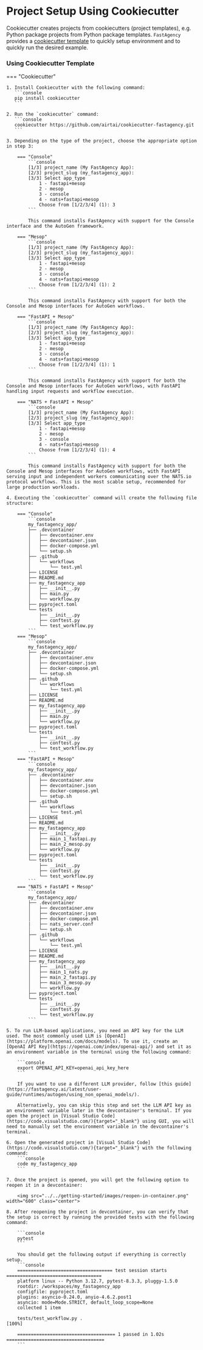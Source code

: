 # Project Setup Using Cookiecutter

Cookiecutter creates projects from cookiecutters (project templates), e.g. Python package projects from Python package templates. `FastAgency` provides a [cookiecutter template](https://github.com/airtai/cookiecutter-fastagency) to quickly setup environment and to quickly run the desired example.

### Using Cookiecutter Template

=== "Cookiecutter"

    1. Install Cookiecutter with the following command:
       ```console
       pip install cookiecutter
       ```

    2. Run the `cookiecutter` command:
       ```console
       cookiecutter https://github.com/airtai/cookiecutter-fastagency.git
       ```

    3. Depending on the type of the project, choose the appropriate option in step 3:

        === "Console"
            ```console
            [1/3] project_name (My FastAgency App):
            [2/3] project_slug (my_fastagency_app):
            [3/3] Select app_type
                1 - fastapi+mesop
                2 - mesop
                3 - console
                4 - nats+fastapi+mesop
                Choose from [1/2/3/4] (1): 3
            ```

            This command installs FastAgency with support for the Console interface and the AutoGen framework.

        === "Mesop"
            ```console
            [1/3] project_name (My FastAgency App):
            [2/3] project_slug (my_fastagency_app):
            [3/3] Select app_type
                1 - fastapi+mesop
                2 - mesop
                3 - console
                4 - nats+fastapi+mesop
                Choose from [1/2/3/4] (1): 2
            ```

            This command installs FastAgency with support for both the Console and Mesop interfaces for AutoGen workflows.

        === "FastAPI + Mesop"
            ```console
            [1/3] project_name (My FastAgency App):
            [2/3] project_slug (my_fastagency_app):
            [3/3] Select app_type
                1 - fastapi+mesop
                2 - mesop
                3 - console
                4 - nats+fastapi+mesop
                Choose from [1/2/3/4] (1): 1
            ```

            This command installs FastAgency with support for both the Console and Mesop interfaces for AutoGen workflows, with FastAPI handling input requests and workflow execution.

        === "NATS + FastAPI + Mesop"
            ```console
            [1/3] project_name (My FastAgency App):
            [2/3] project_slug (my_fastagency_app):
            [3/3] Select app_type
                1 - fastapi+mesop
                2 - mesop
                3 - console
                4 - nats+fastapi+mesop
                Choose from [1/2/3/4] (1): 4
            ```

            This command installs FastAgency with support for both the Console and Mesop interfaces for AutoGen workflows, with FastAPI serving input and independent workers communicating over the NATS.io protocol workflows. This is the most scable setup, recommended for large production workloads.

    4. Executing the `cookiecutter` command will create the following file structure:

        === "Console"
            ```console
            my_fastagency_app/
            ├── .devcontainer
            │   ├── devcontainer.env
            │   ├── devcontainer.json
            │   ├── docker-compose.yml
            │   └── setup.sh
            ├── .github
            │   └── workflows
            │       └── test.yml
            ├── LICENSE
            ├── README.md
            ├── my_fastagency_app
            │   ├── __init__.py
            │   ├── main.py
            │   └── workflow.py
            ├── pyproject.toml
            └── tests
                ├── __init__.py
                ├── conftest.py
                └── test_workflow.py
            ```
        === "Mesop"
            ```console
            my_fastagency_app/
            ├── .devcontainer
            │   ├── devcontainer.env
            │   ├── devcontainer.json
            │   ├── docker-compose.yml
            │   └── setup.sh
            ├── .github
            │   └── workflows
            │       └── test.yml
            ├── LICENSE
            ├── README.md
            ├── my_fastagency_app
            │   ├── __init__.py
            │   ├── main.py
            │   └── workflow.py
            ├── pyproject.toml
            └── tests
                ├── __init__.py
                ├── conftest.py
                └── test_workflow.py
            ```
        === "FastAPI + Mesop"
            ```console
            my_fastagency_app/
            ├── .devcontainer
            │   ├── devcontainer.env
            │   ├── devcontainer.json
            │   ├── docker-compose.yml
            │   └── setup.sh
            ├── .github
            │   └── workflows
            │       └── test.yml
            ├── LICENSE
            ├── README.md
            ├── my_fastagency_app
            │   ├── __init__.py
            │   ├── main_1_fastapi.py
            │   ├── main_2_mesop.py
            │   └── workflow.py
            ├── pyproject.toml
            └── tests
                ├── __init__.py
                ├── conftest.py
                └── test_workflow.py
            ```
        === "NATS + FastAPI + Mesop"
            ```console
            my_fastagency_app/
            ├── .devcontainer
            │   ├── devcontainer.env
            │   ├── devcontainer.json
            │   ├── docker-compose.yml
            |   ├── nats_server.conf
            │   └── setup.sh
            ├── .github
            │   └── workflows
            │       └── test.yml
            ├── LICENSE
            ├── README.md
            ├── my_fastagency_app
            │   ├── __init__.py
            │   ├── main_1_nats.py
            │   ├── main_2_fastapi.py
            │   ├── main_3_mesop.py
            │   └── workflow.py
            ├── pyproject.toml
            └── tests
                ├── __init__.py
                ├── conftest.py
                └── test_workflow.py
            ```

    5. To run LLM-based applications, you need an API key for the LLM used. The most commonly used LLM is [OpenAI](https://platform.openai.com/docs/models). To use it, create an [OpenAI API Key](https://openai.com/index/openai-api/) and set it as an environment variable in the terminal using the following command:

        ```console
        export OPENAI_API_KEY=openai_api_key_here
        ```

        If you want to use a different LLM provider, follow [this guide](https://fastagency.ai/latest/user-guide/runtimes/autogen/using_non_openai_models/).

        Alternatively, you can skip this step and set the LLM API key as an environment variable later in the devcontainer's terminal. If you open the project in [Visual Studio Code](https://code.visualstudio.com/){target="_blank"} using GUI, you will need to manually set the environment variable in the devcontainer's terminal.

    6. Open the generated project in [Visual Studio Code](https://code.visualstudio.com/){target="_blank"} with the following command:
        ```console
        code my_fastagency_app
        ```

    7. Once the project is opened, you will get the following option to reopen it in a devcontainer:

        <img src="../../getting-started/images/reopen-in-container.png" width="600" class="center">

    8. After reopening the project in devcontainer, you can verify that the setup is correct by running the provided tests with the following command:

        ```console
        pytest
        ```

        You should get the following output if everything is correctly setup.
        ```console
        =================================== test session starts ===================================
        platform linux -- Python 3.12.7, pytest-8.3.3, pluggy-1.5.0
        rootdir: /workspaces/my_fastagency_app
        configfile: pyproject.toml
        plugins: asyncio-0.24.0, anyio-4.6.2.post1
        asyncio: mode=Mode.STRICT, default_loop_scope=None
        collected 1 item

        tests/test_workflow.py .                                                            [100%]

        ==================================== 1 passed in 1.02s ====================================
        ```
